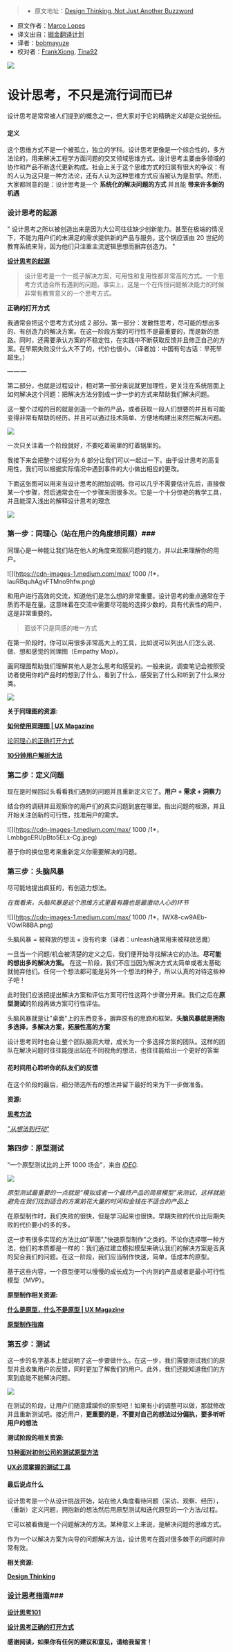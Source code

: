 > * 原文地址：[Design Thinking, Not Just Another Buzzword](https://blog.prototypr.io/design-thinking-not-just-another-buzzword-3075722b51c8#.g6z3e5oz7)
* 原文作者：[Marco Lopes](https://blog.prototypr.io/@marcolopes?source=post_header_lockup)
* 译文出自：[掘金翻译计划](https://github.com/xitu/gold-miner)
* 译者：[bobmayuze](https://bobmayuze.github.io/)
* 校对者：[FrankXiong](https://github.com/FrankXiong), [Tina92](https://github.com/Tina92)

![](https://cdn-images-1.medium.com/max/2000/1*0BVz9TeT1HG-6ejPvInoQw.jpeg) 

# 设计思考，不只是流行词而已#

&rlm;设计思考是常常被人们提到的概念之一，但大家对于它的精确定义却是众说纷纭。

#### 定义 ####

这个思维方式不是一个被孤立，独立的学科。设计思考更像是一个综合性的，多方法论的，用来解决工程学方面问题的交叉领域思维方式。设计思考主要由多领域的协作和产品不断迭代更新构成。社会上关于这个思维方式的归属有很大的争议：有的人认为这只是一种方法论，还有人认为这种思维方式应当被认为是哲学。然而，大家都同意的是：设计思考是一个 **系统化的解决问题的方式** 并且能 **带来许多新的机遇**

### 设计思考的起源 ###

" 设计思考之所以被创造出来是因为大公司往往缺少创新能力。甚至在极端的情况下，不能为用户们的未满足的需求提供新的产品与服务。这个锅应该由 20 世纪的教育系统来背，因为他们只注重主流逻辑思想而摒弃创造力。 "


[**设计思考的起源**](https://www.wired.com/insights/2014/04/origins-design-thinking/)


> 设计思考是一个一揽子解决方案，可用性和复用性都非常高的方式。一个思考方式适合所有遇到的问题。事实上，这是一个在传授问题解决能力的时候非常有教育意义的一个思考方式。

**正确的打开方式**


我通常会把这个思考方式分成 2 部分。第一部分：发散性思考，尽可能的想出多的、有创造力的解决方案。在这一阶段方案的可行性不是最重要的，而是新的思路。同时，还需要承认方案的不稳定性，在实践中不断获取反馈并且修正自己的方案。在早期失败没什么大不了的，代价也很小。（译者加：中国有句古话：早死早超生。）

— — — 

第二部分，也就是过程设计，相对第一部分来说就更加理性，更关注在系统层面上如何解决这个问题：把解决方法分割成一步一步的方式来帮助我们解决问题。

这一整个过程的目的就是创造一个新的产品，或者获取一段人们想要的并且有可能变得非常有帮助的经历。并且可以通过技术简单、方便地构建出来然后解决问题。

![](https://cdn-images-1.medium.com/max/800/1*6TsQXpS16jzWku1CR2CBog.jpeg)

一次只关注着一个阶段就好，不要吃着碗里的盯着锅里的。

我接下来会把整个过程分为 6 部分让我们可以一起过一下。由于设计思考的高复用性，我们可以根据实际情况中遇到事件的大小做出相应的更改。

下面这张图可以用来当设计思考的附加说明。你可以几乎不需要估计先后，直接做某一个步骤，然后通常会在一个步骤来回很多次。它是一个十分惊艳的教学工具，并且能深入浅出的解释设计思考的理念

![](https://cdn-images-1.medium.com/max/2000/1*PDTWHDUVUGq5AvZLLlYa7Q.jpeg)

### 第一步：同理心（站在用户的角度想问题）###

同理心是一种能让我们站在他人的角度来观察问题的能力，并以此来理解你的用户。

![](https://cdn-images-1.medium.com/max/ 1000 /1*，IauRBquhAgvFTMno9hfw.png)

和用户进行高效的交流，知道他们是怎么想的非常重要。设计思考的重点通常在于质而不是在量。这意味着在交流中需要尽可能的选择少数的，具有代表性的用户，这是非常重要的。

> 面谈不只是同感的唯一方式

在第一阶段时，你可以用很多非常高大上的工具，比如说可以列出人们怎么说、做、想和感觉的同理图（Empathy Map）。

画同理图帮助我们理解其他人是怎么思考和感受的。一般来说，调查笔记会按照受访者使用你的产品时的想到了什么，看到了什么，感受到了什么和听到了什么来分类。

![](https://cdn-images-1.medium.com/max/800/1*hbqEtm83r4qf7KLu1g7ljg.jpeg)

**关于同理图的资源:**

[**如何使用同理图 | UX Magazine**](https://uxmag.com/articles/how-to-use-persona-empathy-mapping)

[论同理心的正确打开方式](https://uxmag.com/articles/how-to-use-persona-empathy-mapping)

[**10分钟用户解析大法**](https://www.uxpin.com/studio/blog/the-practical-guide-to-empathy-maps-creating-a-10-minute-persona/)



### 第二步：定义问题 ###

现在是时候回过头看看我们遇到的问题并且重新定义它了。**用户 + 需求 + 洞察力**

结合你的调研并且观察你的用户们的真实问题到底在哪里。指出问题的根源，并且开始关注创新的可行性，找准用户的需求。

![](https://cdn-images-1.medium.com/max/ 1000 /1*，LmbbgoERUpBto5ELx-Cg.jpeg)

基于你的换位思考来重新定义你需要解决的问题。

### 第三步：头脑风暴 ###

尽可能地提出疯狂的，有创造力想法。

*在我看来，头脑风暴是这个思维方式里最有趣也是最激动人心的环节*

![](https://cdn-images-1.medium.com/max/ 1000 /1*，IWX8-cw9AEb-VOwlR8BA.png)

头脑风暴 = 被释放的想法 + 没有约束（译者：unleash通常用来被释放恶魔）
 
一旦当一个问题/机会被清楚的定义之后，我们便开始寻找解决它的办法。**尽可能的想出多的解决方案。** 在这一阶段，我们不应当因为解决方式太简单或者太基础就抛弃他们。任何一个想法都可能是另外一个想法的种子，所以认真的对待这些种子吧！

此时我们应该把提出解决方案和评估方案可行性这两个步骤分开来。我们之后在**原型测试**的阶段再做方案可行性评估。

头脑风暴就是让"桌面"上的东西变多，摒弃原有的思路和框架。**头脑风暴就是拥抱多选择，多解决方案，拓展性高的方案**

设计思考同时也会让整个团队脑洞大增，成长为一个多选择方案的团队。这样的团队在解决问题时往往能提出站在不同视角的想法，也往往能给出一个更好的答案

#### 花时间用心聆听你的队友们的反馈 ####

在这个阶段的最后，细分筛选所有的想法并留下最好的来为下一步做准备。

**资源:**

[**思考方法**](http://www.ideou.com/pages/ideation-method-mash-up)

[*"从想法到行动"*](http://www.ideou.com/pages/ideation-method-mash-up)




### 第四步：原型测试 ###

“一个原型测试比的上开 1000 场会”，来自 [*IDEO*](https://www.ideo.com/post/design-thinking-for-educators)*.*

<img class="progressiveMedia-noscript js-progressiveMedia-inner" src="https://cdn-images-1.medium.com/max/1000/1*MWmT7HaDVgebvbqXqAmGgQ.png">


*原型测试最重要的一点就是“模拟或者一个最终产品的简易模型”来测试，这样就能避免在我们找到适合的方案前花大量的时间和金钱在不适合的产品上*

在原型制作时，我们失败的很快，但是学习起来也很快。早期失败的代价比后期失败的代价要小的多的多。

这一步有很多实现的方法比如"草图","快速原型制作"之类的。不论你选择哪一种方法，他们的本质都是一样的：我们通过建立模拟模型来确认我们的解决方案是否真的契合我们的问题。在这一阶段，我们应当制作快速，简单，低成本的原型。

基于这些内容，一个原型便可以慢慢的成长成为一个内测的产品或者是最小可行性模型（MVP）。

**原型制作相关资源:**

[**什么是原型，什么不是原型 | UX Magazine**](https://uxmag.com/articles/what-a-prototype-is-and-is-not)

[**原型制作指南**](https://www.uxpin.com/studio/blog/what-is-a-prototype-a-guide-to-functional-ux/)


### 第五步：测试 ###

这一步的名字基本上就说明了这一步要做什么。在这一步，我们需要测试我们的原型并且收集用户的反馈，同时更加了解我们的用户。此外，我们还能知道我们的方案到底能不能解决问题。

<img class="progressiveMedia-noscript js-progressiveMedia-inner" src="https://cdn-images-1.medium.com/max/1000/1*J6wm2lOAwODVntKi4ADWEw.png">

在测试的阶段，让用户们随意蹂躏你的原型吧！如果有小的调整可以做，那就修改并且重新测试吧。接近用户，**更重要的是，不要对自己的想法过分偏执，要多听听用户的想法**

**测试阶段的相关资源:**

[**13种面对初创公司的测试原型方法**](http://thenextweb.com/dd/2013/08/10/13-ways-to-master-ux-testing-for-your-startup/)


[**UX必须掌握的测试工具**](https://uxdesign.cc/ux-tools-for-user-research-and-user-testing-a720131552e1)


#### 最后说点什么 ####

设计思考是一个从设计挑战开始，站在他人角度看待问题（采访、观察、经历），（重新）定义问题，拥抱新的想法然后用原型测试和迭代原型的一个方法/过程。

它可以被看做是一个问题解决的方法。某种意义上来说，是解决问题的思维方式。

作为一个以解决方案为向导的问题解决方法，设计思考在面对很多棘手的问题时非常有效。

**相关资源:**

[**Design Thinking**](https://designthinking.ideo.com/)


### [设计思考指南](https://dschool.stanford.edu/groups/dresources/wiki/welcome/attachments/8e447/d.school%27s%20Design%20Thinking%20Process%20Mode%20Guide.pdf)###

[**设计思考101**](https://www.nngroup.com/articles/design-thinking/)


[**设计思考正确的打开方式**](https://medium.com/design-thinking-in-motion/design-thinking-unboxed-1476f7c88641)


**感谢阅读，如果你有任何的建议和意见，请给我留言！**

